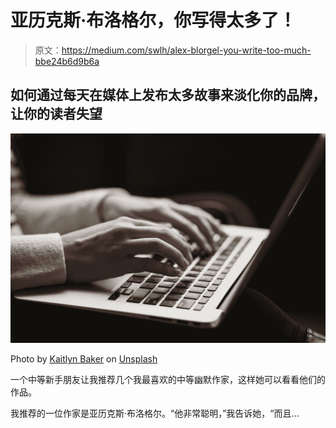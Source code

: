 # 亚历克斯·布洛格尔，你写得太多了！

> 原文：<https://medium.com/swlh/alex-blorgel-you-write-too-much-bbe24b6d9b6a>

## 如何通过每天在媒体上发布太多故事来淡化你的品牌，让你的读者失望

![](img/e29a987ec9f9d6688a0f7483b9535e7a.png)

Photo by [Kaitlyn Baker](https://unsplash.com/@kaitlynbaker?utm_source=medium&utm_medium=referral) on [Unsplash](https://unsplash.com?utm_source=medium&utm_medium=referral)

一个中等新手朋友让我推荐几个我最喜欢的中等幽默作家，这样她可以看看他们的作品。

我推荐的一位作家是亚历克斯·布洛格尔。“他非常聪明，”我告诉她，“而且…
